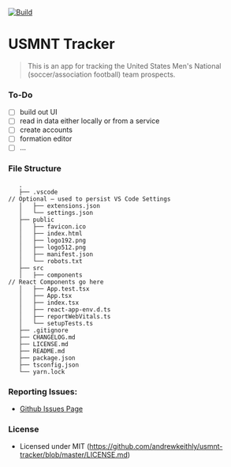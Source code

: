 [![Build](https://github.com/andrewkeithly/usmnt-tracker/actions/workflows/build.yml/badge.svg)](https://github.com/andrewkeithly/usmnt-tracker/actions/workflows/build.yml)
# USMNT Tracker

> This is an app for tracking the United States Men's National (soccer/association football) team prospects.

### To-Do

- [ ] build out UI
- [ ] read in data either locally or from a service
- [ ] create accounts
- [ ] formation editor
- [ ] ...

### File Structure

```
   .
   ├── .vscode                                                           // Optional – used to persist VS Code Settings
   │   ├── extensions.json
   │   └── settings.json
   ├── public
   │   ├── favicon.ico
   │   ├── index.html
   │   ├── logo192.png
   │   ├── logo512.png
   │   ├── manifest.json
   │   └── robots.txt
   ├── src
   │   ├── components                                                    // React Components go here
   │   ├── App.test.tsx
   │   ├── App.tsx
   │   ├── index.tsx
   │   ├── react-app-env.d.ts
   │   ├── reportWebVitals.ts
   │   └── setupTests.ts
   ├── .gitignore
   ├── CHANGELOG.md
   ├── LICENSE.md
   ├── README.md
   ├── package.json
   ├── tsconfig.json
   └── yarn.lock
```

### Reporting Issues:

- [Github Issues Page](https://github.com/andrewkeithly/usmnt-tracker/issues)

### License

- Licensed under MIT (https://github.com/andrewkeithly/usmnt-tracker/blob/master/LICENSE.md)
